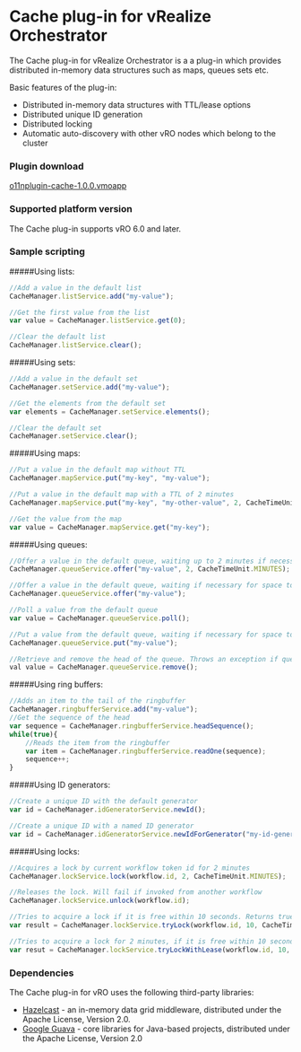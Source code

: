 # Cache plug-in for vRealize Orchestrator
The Cache plug-in for vRealize Orchestrator is a a plug-in which provides distributed in-memory data structures such as maps, queues sets etc.

Basic features of the plug-in:

 * Distributed in-memory data structures with TTL/lease options
 * Distributed unique ID generation
 * Distributed locking
 * Automatic auto-discovery with other vRO nodes which belong to the cluster

### Plugin download
[o11nplugin-cache-1.0.0.vmoapp](https://github.com/dimitrovvlado/o11n-plugin-cache/blob/master/dist/o11nplugin-cache.vmoapp?raw=true) 

### Supported platform version
The Cache plug-in supports vRO 6.0 and later.

### Sample scripting

#####Using lists:
```javascript
//Add a value in the default list
CacheManager.listService.add("my-value");

//Get the first value from the list
var value = CacheManager.listService.get(0);

//Clear the default list
CacheManager.listService.clear();
```

#####Using sets:
```javascript
//Add a value in the default set
CacheManager.setService.add("my-value");

//Get the elements from the default set
var elements = CacheManager.setService.elements();

//Clear the default set
CacheManager.setService.clear();
```

#####Using maps:
```javascript
//Put a value in the default map without TTL
CacheManager.mapService.put("my-key", "my-value");

//Put a value in the default map with a TTL of 2 minutes
CacheManager.mapService.put("my-key", "my-other-value", 2, CacheTimeUnit.MINUTES);

//Get the value from the map
var value = CacheManager.mapService.get("my-key");
```

#####Using queues:
```javascript
//Offer a value in the default queue, waiting up to 2 minutes if necessary for space to become available
CacheManager.queueService.offer("my-value", 2, CacheTimeUnit.MINUTES);

//Offer a value in the default queue, waiting if necessary for space to become available
CacheManager.queueService.offer("my-value");

//Poll a value from the default queue
var value = CacheManager.queueService.poll();

//Put a value from the default queue, waiting if necessary for space to become available
CacheManager.queueService.put("my-value");

//Retrieve and remove the head of the queue. Throws an exception if queue is empty
val value = CacheManager.queueService.remove();
```

#####Using ring buffers:
```javascript
//Adds an item to the tail of the ringbuffer 
CacheManager.ringbufferService.add("my-value");
//Get the sequence of the head
var sequence = CacheManager.ringbufferService.headSequence();
while(true){
    //Reads the item from the ringbuffer
    var item = CacheManager.ringbufferService.readOne(sequence);
    sequence++;
}
```

#####Using ID generators:
```javascript
//Create a unique ID with the default generator
var id = CacheManager.idGeneratorService.newId();

//Create a unique ID with a named ID generator
var id = CacheManager.idGeneratorService.newIdForGenerator("my-id-generator");
```

#####Using locks:
```javascript
//Acquires a lock by current workflow token id for 2 minutes
CacheManager.lockService.lock(workflow.id, 2, CacheTimeUnit.MINUTES);

//Releases the lock. Will fail if invoked from another workflow
CacheManager.lockService.unlock(workflow.id);

//Tries to acquire a lock if it is free within 10 seconds. Returns true if succeeded
var result = CacheManager.lockService.tryLock(workflow.id, 10, CacheTimeUnit.SECONDS);

//Tries to acquire a lock for 2 minutes, if it is free within 10 seconds. Returns true if succeeded
var resut = CacheManager.lockService.tryLockWithLease(workflow.id, 10, CacheTimeUnit.SECONDS, 2, CacheTimeUnit.MINUTES);
```

### Dependencies
The Cache plug-in for vRO uses the following third-party libraries:
* [Hazelcast](https://hazelcast.com/) - an in-memory data grid middleware, distributed under the Apache License, Version 2.0.
* [Google Guava](https://github.com/google/guava) - core libraries for Java-based projects, distributed under the Apache License, Version 2.0